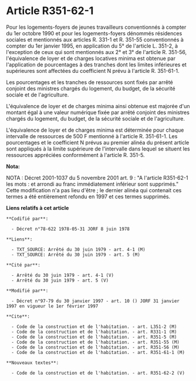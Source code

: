 # Article R351-62-1

Pour les logements-foyers de jeunes travailleurs conventionnés à compter du 1er octobre 1990 et pour les logements-foyers
dénommés résidences sociales et mentionnés aux articles R. 331-1 et R. 351-55 conventionnés à compter du 1er janvier 1995, en
application du 5° de l'article L. 351-2, à l'exception de ceux qui sont mentionnés aux 2° et 3° de l'article R. 351-56,
l'équivalence de loyer et de charges locatives minima est obtenue par l'application de pourcentages à des tranches dont les
limites inférieures et supérieures sont affectées du coefficient N prévu à l'article R. 351-61-1.

Les pourcentages et les tranches de ressources sont fixés par arrêté conjoint des ministres chargés du logement, du budget,
de la sécurité sociale et de l'agriculture.

L'équivalence de loyer et de charges minima ainsi obtenue est majorée d'un montant égal à une valeur numérique fixée par
arrêté conjoint des ministres chargés du logement, du budget, de la sécurité sociale et de l'agriculture.

L'équivalence de loyer et de charges minima est déterminée pour chaque intervalle de ressources de 500 F mentionné à
l'article R. 351-61-1. Les pourcentages et le coefficient N prévus au premier alinéa du présent article sont appliqués à la
limite supérieure de l'intervalle dans lequel se situent les ressources appréciées conformément à l'article R. 351-5.

**Nota:**

NOTA : Décret 2001-1037 du 5 novembre 2001 art. 9 : "A l'article R351-62-1 les mots : et arrondi au franc immédiatement
inférieur sont supprimés." Cette modification n'a pas lieu d'être ; le dernier alinéa qui contenait ces termes a été
entièrement refondu en 1997 et ces termes supprimés.

**Liens relatifs à cet article**

	**Codifié par**:

	  - Décret n°78-622 1978-05-31 JORF 8 juin 1978

	**Liens**:

	  - TXT_SOURCE: Arrêté du 30 juin 1979 - art. 4-1 (M)
	  - TXT_SOURCE: Arrêté du 30 juin 1979 - art. 5 (M)

	**Cité par**:

	  - Arrêté du 30 juin 1979 - art. 4-1 (V)
	  - Arrêté du 30 juin 1979 - art. 5 (V)

	**Modifié par**:

	  - Décret n°97-79 du 30 janvier 1997 - art. 10 () JORF 31 janvier 1997 en vigueur le 1er février 1997

	**Cite**:

	  - Code de la construction et de l'habitation. - art. L351-2 (M)
	  - Code de la construction et de l'habitation. - art. R331-1 (M)
	  - Code de la construction et de l'habitation. - art. R351-5 (M)
	  - Code de la construction et de l'habitation. - art. R351-55 (M)
	  - Code de la construction et de l'habitation. - art. R351-56 (M)
	  - Code de la construction et de l'habitation. - art. R351-61-1 (M)

	**Nouveaux textes**:

	  - Code de la construction et de l'habitation. - art. R351-62-2 (V)
